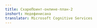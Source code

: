 ```yaml
---
title: СхареПоинт-онлине-план-2
inshort: Недефинисана
translator: Microsoft Cognitive Services
---
```




